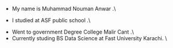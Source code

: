 * My name is Muhammad Nouman Anwar .\
+ I studied at ASF public school .\
* Went to government Degree College Malir Cant .\
* Currently studing BS Data Science at Fast University Karachi. \
